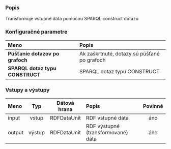 ### Popis

Transformuje vstupné dáta pomocou SPARQL construct dotazu

### Konfiguračné parametre

| Meno | Popis |
|:----|:----|
|**Púšťanie dotazov po grafoch** | Ak zaškrtnuté, dotazy sú púšťané po grafoch |
|**SPARQL dotaz typu CONSTRUCT** | SPARQL dotaz typu CONSTRUCT |

### Vstupy a výstupy

|Meno |Typ | Dátová hrana | Popis | Povinné |
|:--------|:------:|:------:|:-------------|:---------------------:|
|input  |vstup| RDFDataUnit | RDF vstupné dáta |áno|
|output |výstup| RDFDataUnit | RDF výstupné (transformované) dáta |áno|
